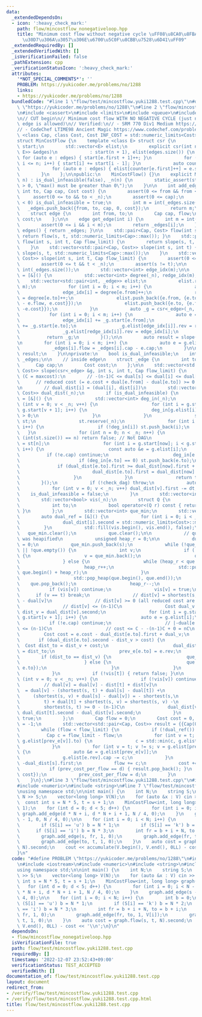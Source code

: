 ```yaml
---
data:
  _extendedDependsOn:
  - icon: ':heavy_check_mark:'
    path: flow/mincostflow_nonegativeloop.hpp
    title: "Minimum cost flow without negative cycle \uFF08\u8CA0\u8FBA\u30EB\u30FC\
      \u30D7\u306A\u3057\u306E\u6700\u5C0F\u8CBB\u7528\u6D41\uFF09"
  _extendedRequiredBy: []
  _extendedVerifiedWith: []
  _isVerificationFailed: false
  _pathExtension: cpp
  _verificationStatusIcon: ':heavy_check_mark:'
  attributes:
    '*NOT_SPECIAL_COMMENTS*': ''
    PROBLEM: https://yukicoder.me/problems/no/1288
    links:
    - https://yukicoder.me/problems/no/1288
  bundledCode: "#line 1 \"flow/test/mincostflow.yuki1288.test.cpp\"\n#define PROBLEM\
    \ \"https://yukicoder.me/problems/no/1288\"\n#line 2 \"flow/mincostflow_nonegativeloop.hpp\"\
    \n#include <cassert>\n#include <limits>\n#include <queue>\n#include <vector>\n\
    \n// CUT begin\n// Minimum cost flow WITH NO NEGATIVE CYCLE (just negative cost\
    \ edge is allowed)\n// Verified:\n// - SRM 770 Div1 Medium https://community.topcoder.com/stat?c=problem_statement&pm=15702\n\
    // - CodeChef LTIME98 Ancient Magic https://www.codechef.com/problems/ANCT\ntemplate\
    \ <class Cap, class Cost, Cost INF_COST = std::numeric_limits<Cost>::max() / 2>\n\
    struct MinCostFlow {\n    template <class E> struct csr {\n        std::vector<int>\
    \ start;\n        std::vector<E> elist;\n        explicit csr(int n, const std::vector<std::pair<int,\
    \ E>> &edges)\n            : start(n + 1), elist(edges.size()) {\n           \
    \ for (auto e : edges) { start[e.first + 1]++; }\n            for (int i = 1;\
    \ i <= n; i++) { start[i] += start[i - 1]; }\n            auto counter = start;\n\
    \            for (auto e : edges) { elist[counter[e.first]++] = e.second; }\n\
    \        }\n    };\n\npublic:\n    MinCostFlow() {}\n    explicit MinCostFlow(int\
    \ n) : is_dual_infeasible(false), _n(n) {\n        static_assert(std::numeric_limits<Cap>::max()\
    \ > 0, \"max() must be greater than 0\");\n    }\n\n    int add_edge(int from,\
    \ int to, Cap cap, Cost cost) {\n        assert(0 <= from && from < _n);\n   \
    \     assert(0 <= to && to < _n);\n        assert(0 <= cap);\n        if (cost\
    \ < 0) is_dual_infeasible = true;\n        int m = int(_edges.size());\n     \
    \   _edges.push_back({from, to, cap, 0, cost});\n        return m;\n    }\n\n\
    \    struct edge {\n        int from, to;\n        Cap cap, flow;\n        Cost\
    \ cost;\n    };\n\n    edge get_edge(int i) {\n        int m = int(_edges.size());\n\
    \        assert(0 <= i && i < m);\n        return _edges[i];\n    }\n    std::vector<edge>\
    \ edges() { return _edges; }\n\n    std::pair<Cap, Cost> flow(int s, int t) {\
    \ return flow(s, t, std::numeric_limits<Cap>::max()); }\n    std::pair<Cap, Cost>\
    \ flow(int s, int t, Cap flow_limit) {\n        return slope(s, t, flow_limit).back();\n\
    \    }\n    std::vector<std::pair<Cap, Cost>> slope(int s, int t) {\n        return\
    \ slope(s, t, std::numeric_limits<Cap>::max());\n    }\n    std::vector<std::pair<Cap,\
    \ Cost>> slope(int s, int t, Cap flow_limit) {\n        assert(0 <= s && s < _n);\n\
    \        assert(0 <= t && t < _n);\n        assert(s != t);\n\n        int m =\
    \ int(_edges.size());\n        std::vector<int> edge_idx(m);\n\n        auto g\
    \ = [&]() {\n            std::vector<int> degree(_n), redge_idx(m);\n        \
    \    std::vector<std::pair<int, _edge>> elist;\n            elist.reserve(2 *\
    \ m);\n            for (int i = 0; i < m; i++) {\n                auto e = _edges[i];\n\
    \                edge_idx[i] = degree[e.from]++;\n                redge_idx[i]\
    \ = degree[e.to]++;\n                elist.push_back({e.from, {e.to, -1, e.cap\
    \ - e.flow, e.cost}});\n                elist.push_back({e.to, {e.from, -1, e.flow,\
    \ -e.cost}});\n            }\n            auto _g = csr<_edge>(_n, elist);\n \
    \           for (int i = 0; i < m; i++) {\n                auto e = _edges[i];\n\
    \                edge_idx[i] += _g.start[e.from];\n                redge_idx[i]\
    \ += _g.start[e.to];\n                _g.elist[edge_idx[i]].rev = redge_idx[i];\n\
    \                _g.elist[redge_idx[i]].rev = edge_idx[i];\n            }\n  \
    \          return _g;\n        }();\n\n        auto result = slope(g, s, t, flow_limit);\n\
    \n        for (int i = 0; i < m; i++) {\n            auto e = g.elist[edge_idx[i]];\n\
    \            _edges[i].flow = _edges[i].cap - e.cap;\n        }\n\n        return\
    \ result;\n    }\n\nprivate:\n    bool is_dual_infeasible;\n    int _n;\n    std::vector<edge>\
    \ _edges;\n\n    // inside edge\n    struct _edge {\n        int to, rev;\n  \
    \      Cap cap;\n        Cost cost;\n    };\n\n    std::vector<std::pair<Cap,\
    \ Cost>> slope(csr<_edge> &g, int s, int t, Cap flow_limit) {\n        // variants\
    \ (C = maxcost):\n        // -(n-1)C <= dual[s] <= dual[i] <= dual[t] = 0\n  \
    \      // reduced cost (= e.cost + dual[e.from] - dual[e.to]) >= 0 for all edge\n\
    \n        // dual_dist[i] = (dual[i], dist[i])\n        std::vector<std::pair<Cost,\
    \ Cost>> dual_dist(_n);\n        if (is_dual_infeasible) {\n            auto check_dag\
    \ = [&]() {\n                std::vector<int> deg_in(_n);\n                for\
    \ (int v = 0; v < _n; v++) {\n                    for (int i = g.start[v]; i <\
    \ g.start[v + 1]; i++) {\n                        deg_in[g.elist[i].to] += g.elist[i].cap\
    \ > 0;\n                    }\n                }\n                std::vector<int>\
    \ st;\n                st.reserve(_n);\n                for (int i = 0; i < _n;\
    \ i++) {\n                    if (!deg_in[i]) st.push_back(i);\n             \
    \   }\n                for (int n = 0; n < _n; n++) {\n                    if\
    \ (int(st.size()) == n) return false; // Not DAG\n                    int now\
    \ = st[n];\n                    for (int i = g.start[now]; i < g.start[now + 1];\
    \ i++) {\n                        const auto &e = g.elist[i];\n              \
    \          if (!e.cap) continue;\n                        deg_in[e.to]--;\n  \
    \                      if (deg_in[e.to] == 0) st.push_back(e.to);\n          \
    \              if (dual_dist[e.to].first >= dual_dist[now].first + e.cost)\n \
    \                           dual_dist[e.to].first = dual_dist[now].first + e.cost;\n\
    \                    }\n                }\n                return true;\n    \
    \        }();\n            if (!check_dag) throw;\n            auto dt = dual_dist[t].first;\n\
    \            for (int v = 0; v < _n; v++) dual_dist[v].first -= dt;\n        \
    \    is_dual_infeasible = false;\n        }\n        std::vector<int> prev_e(_n);\n\
    \        std::vector<bool> vis(_n);\n        struct Q {\n            Cost key;\n\
    \            int to;\n            bool operator<(Q r) const { return key > r.key;\
    \ }\n        };\n        std::vector<int> que_min;\n        std::vector<Q> que;\n\
    \        auto dual_ref = [&]() {\n            for (int i = 0; i < _n; i++) {\n\
    \                dual_dist[i].second = std::numeric_limits<Cost>::max();\n   \
    \         }\n            std::fill(vis.begin(), vis.end(), false);\n         \
    \   que_min.clear();\n            que.clear();\n\n            // que[0..heap_r)\
    \ was heapified\n            unsigned heap_r = 0;\n\n            dual_dist[s].second\
    \ = 0;\n            que_min.push_back(s);\n            while (!que_min.empty()\
    \ || !que.empty()) {\n                int v;\n                if (!que_min.empty())\
    \ {\n                    v = que_min.back();\n                    que_min.pop_back();\n\
    \                } else {\n                    while (heap_r < que.size()) {\n\
    \                        heap_r++;\n                        std::push_heap(que.begin(),\
    \ que.begin() + heap_r);\n                    }\n                    v = que.front().to;\n\
    \                    std::pop_heap(que.begin(), que.end());\n                \
    \    que.pop_back();\n                    heap_r--;\n                }\n     \
    \           if (vis[v]) continue;\n                vis[v] = true;\n          \
    \      if (v == t) break;\n                // dist[v] = shortest(s, v) + dual[s]\
    \ - dual[v]\n                // dist[v] >= 0 (all reduced cost are positive)\n\
    \                // dist[v] <= (n-1)C\n                Cost dual_v = dual_dist[v].first,\
    \ dist_v = dual_dist[v].second;\n                for (int i = g.start[v]; i <\
    \ g.start[v + 1]; i++) {\n                    auto e = g.elist[i];\n         \
    \           if (!e.cap) continue;\n                    // |-dual[e.to] + dual[v]|\
    \ <= (n-1)C\n                    // cost <= C - -(n-1)C + 0 = nC\n           \
    \         Cost cost = e.cost - dual_dist[e.to].first + dual_v;\n             \
    \       if (dual_dist[e.to].second - dist_v > cost) {\n                      \
    \  Cost dist_to = dist_v + cost;\n                        dual_dist[e.to].second\
    \ = dist_to;\n                        prev_e[e.to] = e.rev;\n                \
    \        if (dist_to == dist_v) {\n                            que_min.push_back(e.to);\n\
    \                        } else {\n                            que.push_back(Q{dist_to,\
    \ e.to});\n                        }\n                    }\n                }\n\
    \            }\n            if (!vis[t]) { return false; }\n\n            for\
    \ (int v = 0; v < _n; v++) {\n                if (!vis[v]) continue;\n       \
    \         // dual[v] = dual[v] - dist[t] + dist[v]\n                //       \
    \  = dual[v] - (shortest(s, t) + dual[s] - dual[t]) +\n                //    \
    \     (shortest(s, v) + dual[s] - dual[v]) = - shortest(s,\n                //\
    \         t) + dual[t] + shortest(s, v) = shortest(s, v) -\n                //\
    \         shortest(s, t) >= 0 - (n-1)C\n                dual_dist[v].first -=\
    \ dual_dist[t].second - dual_dist[v].second;\n            }\n            return\
    \ true;\n        };\n        Cap flow = 0;\n        Cost cost = 0, prev_cost_per_flow\
    \ = -1;\n        std::vector<std::pair<Cap, Cost>> result = {{Cap(0), Cost(0)}};\n\
    \        while (flow < flow_limit) {\n            if (!dual_ref()) break;\n  \
    \          Cap c = flow_limit - flow;\n            for (int v = t; v != s; v =\
    \ g.elist[prev_e[v]].to) {\n                c = std::min(c, g.elist[g.elist[prev_e[v]].rev].cap);\n\
    \            }\n            for (int v = t; v != s; v = g.elist[prev_e[v]].to)\
    \ {\n                auto &e = g.elist[prev_e[v]];\n                e.cap += c;\n\
    \                g.elist[e.rev].cap -= c;\n            }\n            Cost d =\
    \ -dual_dist[s].first;\n            flow += c;\n            cost += c * d;\n \
    \           if (prev_cost_per_flow == d) { result.pop_back(); }\n            result.push_back({flow,\
    \ cost});\n            prev_cost_per_flow = d;\n        }\n        return result;\n\
    \    }\n};\n#line 3 \"flow/test/mincostflow.yuki1288.test.cpp\"\n#include <iostream>\n\
    #include <numeric>\n#include <string>\n#line 7 \"flow/test/mincostflow.yuki1288.test.cpp\"\
    \nusing namespace std;\n\nint main() {\n    int N;\n    string S;\n    cin >>\
    \ N >> S;\n    vector<long long> V(N);\n    for (auto &x : V) cin >> x;\n\n  \
    \  const int s = N * 5, t = s + 1;\n    MinCostFlow<int, long long> graph(t +\
    \ 1);\n    for (int d = 0; d < 5; d++) {\n        for (int i = 0; i < N - 1; i++)\
    \ graph.add_edge(d * N + i, d * N + i + 1, N / 4, 0);\n    }\n    graph.add_edge(s\
    \ - 1, 0, N / 4, 0);\n\n    for (int i = 0; i < N; i++) {\n        int b = 0;\n\
    \        if (S[i] == 'u') b = N * 1;\n        if (S[i] == 'k') b = N * 2;\n  \
    \      if (S[i] == 'i') b = N * 3;\n        int fr = b + i + N, to = b + i;\n\
    \        graph.add_edge(s, fr, 1, 0);\n        graph.add_edge(fr, to, 1, V[i]);\n\
    \        graph.add_edge(to, t, 1, 0);\n    }\n    auto cost = graph.flow(s, t,\
    \ N).second;\n    cout << accumulate(V.begin(), V.end(), 0LL) - cost << '\\n';\n\
    }\n"
  code: "#define PROBLEM \"https://yukicoder.me/problems/no/1288\"\n#include \"../mincostflow_nonegativeloop.hpp\"\
    \n#include <iostream>\n#include <numeric>\n#include <string>\n#include <vector>\n\
    using namespace std;\n\nint main() {\n    int N;\n    string S;\n    cin >> N\
    \ >> S;\n    vector<long long> V(N);\n    for (auto &x : V) cin >> x;\n\n    const\
    \ int s = N * 5, t = s + 1;\n    MinCostFlow<int, long long> graph(t + 1);\n \
    \   for (int d = 0; d < 5; d++) {\n        for (int i = 0; i < N - 1; i++) graph.add_edge(d\
    \ * N + i, d * N + i + 1, N / 4, 0);\n    }\n    graph.add_edge(s - 1, 0, N /\
    \ 4, 0);\n\n    for (int i = 0; i < N; i++) {\n        int b = 0;\n        if\
    \ (S[i] == 'u') b = N * 1;\n        if (S[i] == 'k') b = N * 2;\n        if (S[i]\
    \ == 'i') b = N * 3;\n        int fr = b + i + N, to = b + i;\n        graph.add_edge(s,\
    \ fr, 1, 0);\n        graph.add_edge(fr, to, 1, V[i]);\n        graph.add_edge(to,\
    \ t, 1, 0);\n    }\n    auto cost = graph.flow(s, t, N).second;\n    cout << accumulate(V.begin(),\
    \ V.end(), 0LL) - cost << '\\n';\n}\n"
  dependsOn:
  - flow/mincostflow_nonegativeloop.hpp
  isVerificationFile: true
  path: flow/test/mincostflow.yuki1288.test.cpp
  requiredBy: []
  timestamp: '2022-12-07 23:52:43+09:00'
  verificationStatus: TEST_ACCEPTED
  verifiedWith: []
documentation_of: flow/test/mincostflow.yuki1288.test.cpp
layout: document
redirect_from:
- /verify/flow/test/mincostflow.yuki1288.test.cpp
- /verify/flow/test/mincostflow.yuki1288.test.cpp.html
title: flow/test/mincostflow.yuki1288.test.cpp
---
```

